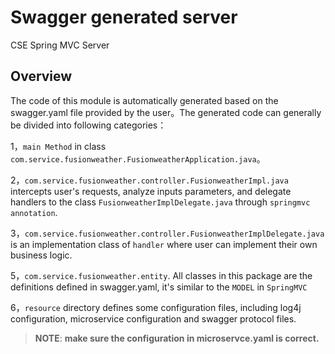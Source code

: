 # Swagger generated server

CSE Spring MVC Server

## Overview

The code of this module is automatically generated based on the swagger.yaml file provided by the user。The generated
code can generally be divided into following categories：

1，`main Method` in class `com.service.fusionweather.FusionweatherApplication.java`。

2，`com.service.fusionweather.controller.FusionweatherImpl.java` intercepts user's requests, analyze inputs parameters,
and delegate handlers to the class `FusionweatherImplDelegate.java` through `springmvc annotation`.

3，`com.service.fusionweather.controller.FusionweatherImplDelegate.java` is an implementation class of `handler` where
user can implement their own business logic.

5，`com.service.fusionweather.entity`. All classes in this package are the definitions defined in swagger.yaml, it's
similar to the `MODEL` in `SpringMVC`

6，`resource` directory defines some configuration files, including log4j configuration, microservice configuration and
swagger protocol files.

> **NOTE**:  **make sure the configuration in microservce.yaml is correct.**